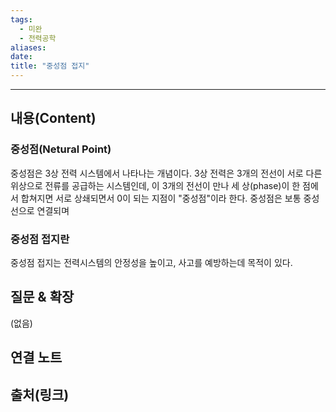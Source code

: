 ```yaml
---
tags:
  - 미완
  - 전력공학
aliases: 
date:
title: "중성점 접지"
---
```


---

## 내용(Content)

### 중성점(Netural Point)

중성점은 3상 전력 시스템에서 나타나는 개념이다. 3상 전력은 3개의 전선이 서로 다른 위상으로 전류를 공급하는 시스템인데, 이 3개의 전선이 만나 세 상(phase)이 한 점에서 합쳐지면 서로 상쇄되면서 0이 되는 지점이 "중성점"이라 한다. 중성점은 보통 중성선으로 연결되며 

### 중성점 접지란

중성점 접지는 전력시스템의 안정성을 높이고, 사고를 예방하는데 목적이 있다. 

## 질문 & 확장

(없음)

## 연결 노트

## 출처(링크)





